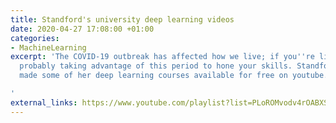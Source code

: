 ```yaml
---
title: Standford's university deep learning videos
date: 2020-04-27 17:08:00 +01:00
categories:
- MachineLearning
excerpt: 'The COVID-19 outbreak has affected how we live; if you''re like me, you''re
  probably taking advantage of this period to hone your skills. Standford University
  made some of her deep learning courses available for free on youtube.

'
external_links: https://www.youtube.com/playlist?list=PLoROMvodv4rOABXSygHTsbvUz4G_YQhOb
---
```



